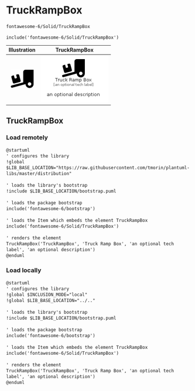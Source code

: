 # TruckRampBox


```text
fontawesome-6/Solid/TruckRampBox
```

```text
include('fontawesome-6/Solid/TruckRampBox')
```



| Illustration | TruckRampBox |
| :---: | :---: |
| ![illustration for Illustration](../../fontawesome-6/Solid/TruckRampBox.png) | ![illustration for TruckRampBox](../../fontawesome-6/Solid/TruckRampBox.Local.png) |




## TruckRampBox

### Load remotely
```plantuml
@startuml
' configures the library
!global $LIB_BASE_LOCATION="https://raw.githubusercontent.com/tmorin/plantuml-libs/master/distribution"

' loads the library's bootstrap
!include $LIB_BASE_LOCATION/bootstrap.puml

' loads the package bootstrap
include('fontawesome-6/bootstrap')

' loads the Item which embeds the element TruckRampBox
include('fontawesome-6/Solid/TruckRampBox')

' renders the element
TruckRampBox('TruckRampBox', 'Truck Ramp Box', 'an optional tech label', 'an optional description')
@enduml
```

### Load locally
```plantuml
@startuml
' configures the library
!global $INCLUSION_MODE="local"
!global $LIB_BASE_LOCATION="../.."

' loads the library's bootstrap
!include $LIB_BASE_LOCATION/bootstrap.puml

' loads the package bootstrap
include('fontawesome-6/bootstrap')

' loads the Item which embeds the element TruckRampBox
include('fontawesome-6/Solid/TruckRampBox')

' renders the element
TruckRampBox('TruckRampBox', 'Truck Ramp Box', 'an optional tech label', 'an optional description')
@enduml
```

